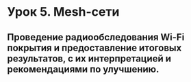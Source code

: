 # Урок 5. Mesh-сети
## Проведение радиообследования Wi-Fi покрытия и предоставление итоговых результатов, с их интерпретацией и рекомендациями по улучшению.
